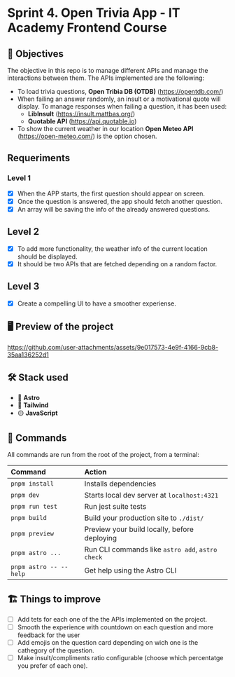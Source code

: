 # Sprint 4. Open Trivia App - IT Academy Frontend Course

## 🎯 Objectives

The objective in this repo is to manage different APIs and manage the interactions between them.
The APIs implemented are the following:

- To load trivia questions, **Open Tribia DB (OTDB)**  (https://opentdb.com/)
- When failing an answer randomly, an insult or a motivational quote will display. To manage responses when failing a question, it has been used:
  - **LibInsult** (https://insult.mattbas.org/)
  - **Quotable API** (https://api.quotable.io)
- To show the current weather in our location **Open Meteo API** (https://open-meteo.com/) is the option chosen.

## Requeriments

### Level 1
- [X] When the APP starts, the first question should appear on screen.
- [X] Once the question is answered, the app should fetch another question.
- [X] An array will be saving the info of the already answered questions.
## Level 2
- [X] To add more functionality, the weather info of the current location should be displayed.
- [X] It should be two APIs that are fetched depending on a random factor.
## Level 3
- [X] Create a compelling UI to have a smoother experiense.

## 🖥️ Preview of the project

https://github.com/user-attachments/assets/9e017573-4e9f-4166-9cb8-35aa136252d1

## 🛠️ Stack used
- 🚀 **Astro**
- 🎨 **Tailwind**
- 🟡 **JavaScript**

## 🧞 Commands

All commands are run from the root of the project, from a terminal:

| Command                   | Action                                           |
| :------------------------ | :----------------------------------------------- |
| `pnpm install`             | Installs dependencies                            |
| `pnpm dev`             | Starts local dev server at `localhost:4321`      |
| `pnpm run test`             | Run jest suite tests   |
| `pnpm build`           | Build your production site to `./dist/`          |
| `pnpm preview`         | Preview your build locally, before deploying     |
| `pnpm astro ...`       | Run CLI commands like `astro add`, `astro check` |
| `pnpm astro -- --help` | Get help using the Astro CLI                     |

## 🏗️ Things to improve 
- [ ] Add tets for each one of the the APIs implemented on the project.
- [ ] Smooth the experience with countdown on each question and more feedback for the user
- [ ] Add emojis on the question card depending on wich one is the cathegory of the question.
- [ ] Make insult/compliments ratio configurable (choose which percentatge you prefer of each one).

